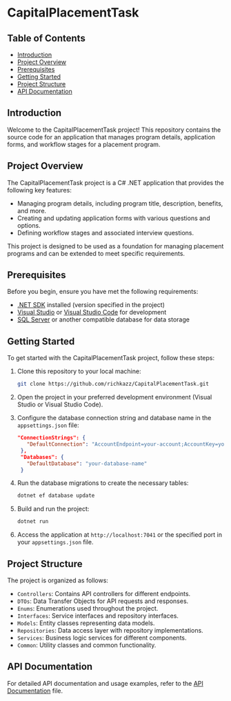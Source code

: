 # CapitalPlacementTask

## Table of Contents

- [Introduction](#introduction)
- [Project Overview](#project-overview)
- [Prerequisites](#prerequisites)
- [Getting Started](#getting-started)
- [Project Structure](#project-structure)
- [API Documentation](#api-documentation)

## Introduction

Welcome to the CapitalPlacementTask project! This repository contains the source code for an application that manages program details, application forms, and workflow stages for a placement program.

## Project Overview

The CapitalPlacementTask project is a C# .NET application that provides the following key features:

- Managing program details, including program title, description, benefits, and more.
- Creating and updating application forms with various questions and options.
- Defining workflow stages and associated interview questions.

This project is designed to be used as a foundation for managing placement programs and can be extended to meet specific requirements.

## Prerequisites

Before you begin, ensure you have met the following requirements:

- [.NET SDK](https://dotnet.microsoft.com/download/dotnet) installed (version specified in the project)
- [Visual Studio](https://visualstudio.microsoft.com/) or [Visual Studio Code](https://code.visualstudio.com/) for development
- [SQL Server](https://www.microsoft.com/en-us/sql-server/sql-server-downloads) or another compatible database for data storage

## Getting Started

To get started with the CapitalPlacementTask project, follow these steps:

1. Clone this repository to your local machine:

   ```bash
   git clone https://github.com/richkazz/CapitalPlacementTask.git
   ```

2. Open the project in your preferred development environment (Visual Studio or Visual Studio Code).

3. Configure the database connection string and database name in the `appsettings.json` file:

   ```json
   "ConnectionStrings": {
      "DefaultConnection": "AccountEndpoint=your-account;AccountKey=your-key"
    },
    "Databases": {
      "DefaultDatabase": "your-database-name"
    }
   ```

4. Run the database migrations to create the necessary tables:

   ```bash
   dotnet ef database update
   ```

5. Build and run the project:

   ```bash
   dotnet run
   ```

6. Access the application at `http://localhost:7041` or the specified port in your `appsettings.json` file.

## Project Structure

The project is organized as follows:

- `Controllers`: Contains API controllers for different endpoints.
- `DTOs`: Data Transfer Objects for API requests and responses.
- `Enums`: Enumerations used throughout the project.
- `Interfaces`: Service interfaces and repository interfaces.
- `Models`: Entity classes representing data models.
- `Repositories`: Data access layer with repository implementations.
- `Services`: Business logic services for different components.
- `Common`: Utility classes and common functionality.

## API Documentation

For detailed API documentation and usage examples, refer to the [API Documentation](documentation.md) file.
```

